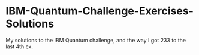 # IBM-Quantum-Challenge-Exercises-Solutions

My solutions to the IBM Quantum challenge, and the way I got 233 to the last 4th ex.
